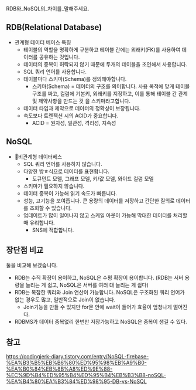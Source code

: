 RDB와_NoSQL의_차이를_말해주세요.

## RDB(Relational Database)
- 관계형 데이터 베이스 특징
  - 테이블의 역할을 명확하게 구분하고 테이블 간에는 외래키(FK)를 사용하여 데이터를 공유하는 것입니다.
  - 데이터의 중복이 허락되지 않기 때문에 두개의 데이블을 조인해서 사용합니다.
  - SQL 쿼리 언어를 사용합니다.
  - 테이블마다 스키마(Schema)를 정의해야합니다.
    - 스키마(Schema) = 데이터의 구조를 의미합니다. 사용 목적에 맞게 테이블 구조를 짜고, 컬럼에 기본키, 외래키를 지정하고, 이를 통해 테이블 간 관계 및 제약사항을 만드는 것 을 스키마라고합니다.
  - 데이터 타입과 제약으로 데이터의 정확성이 보장됩니다.
  - 속도보다 트렌젝션 시의 ACID가 중요합니다.
    - ACID = 원자성, 일관성, 격리성, 지속성

## NoSQL
- 비관계형 데이터베스
  - SQL 쿼리 언어를 사용하지 않습니다.
  - 다양한 방ㅎ식으로 데이터를 표현합니다.
    - 도큐먼트 모델, 그래프 모델, 키/값 모델, 와이드 컬럼 모델
  - 스키마가 필요하지 않습니다.
  - 데이터 중복이 가능해 읽기 속도가 빠릅니다.
  - 성능, 고기능을 보여줍니다. 큰 용량의 데이터를 저장하고 간단한 질의로 데이터를 조회할 수 있습니다.
  - 업데이트가 많이 일어나지 않고 스케일 아웃이 가능해 막대한 데이터를 처리할 때 유리합니다.
    - SNS에 적합합니다.

## 장단점 비교
둘을 비교해 보겠습니다.
- RDB는 수직 확장이 용이하고, NoSQL은 수평 확장이 용이합니다. (RDB는 서버 용량을 늘리는 게 쉽고, NoSQL은 서버를 여러 대 늘리는 게 쉽다)
- RDB는 복잡한 쿼리와 Join 연산이 가능합니다. NoSQL은 구조화된 쿼리 언어가 없는 경우도 많고, 일반적으로 Join이 없습니다.
  - Join기능을 만들 수 있지만 for문 안에 wait이 들어가 효율이 엄청나게 떨어진다.
- RDBMS가 데이터 중복없리 한번만 저장가능하고 NoSQL은 중복이 생길 수 있다.
  
## 참고
https://codingjerk-diary.tistory.com/entry/NoSQL-firebase-%EA%B3%B5%EB%B6%80%ED%95%98%EB%A9%B0-%EA%B0%84%EB%8B%A8%ED%9E%88-%EC%9D%B4%ED%95%B4%ED%95%B4%EB%B3%B8-noSQL-%EA%B4%80%EA%B3%84%ED%98%95-DB-vs-NoSQL
